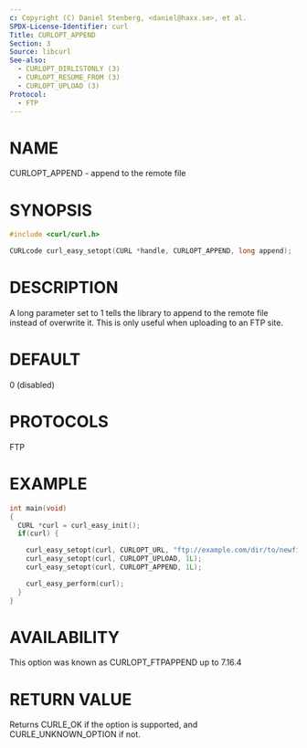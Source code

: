 ```yaml
---
c: Copyright (C) Daniel Stenberg, <daniel@haxx.se>, et al.
SPDX-License-Identifier: curl
Title: CURLOPT_APPEND
Section: 3
Source: libcurl
See-also:
  - CURLOPT_DIRLISTONLY (3)
  - CURLOPT_RESUME_FROM (3)
  - CURLOPT_UPLOAD (3)
Protocol:
  - FTP
---
```


# NAME

CURLOPT_APPEND - append to the remote file

# SYNOPSIS

~~~c
#include <curl/curl.h>

CURLcode curl_easy_setopt(CURL *handle, CURLOPT_APPEND, long append);
~~~

# DESCRIPTION

A long parameter set to 1 tells the library to append to the remote file
instead of overwrite it. This is only useful when uploading to an FTP site.

# DEFAULT

0 (disabled)

# PROTOCOLS

FTP

# EXAMPLE

~~~c
int main(void)
{
  CURL *curl = curl_easy_init();
  if(curl) {

    curl_easy_setopt(curl, CURLOPT_URL, "ftp://example.com/dir/to/newfile");
    curl_easy_setopt(curl, CURLOPT_UPLOAD, 1L);
    curl_easy_setopt(curl, CURLOPT_APPEND, 1L);

    curl_easy_perform(curl);
  }
}
~~~

# AVAILABILITY

This option was known as CURLOPT_FTPAPPEND up to 7.16.4

# RETURN VALUE

Returns CURLE_OK if the option is supported, and CURLE_UNKNOWN_OPTION if not.
